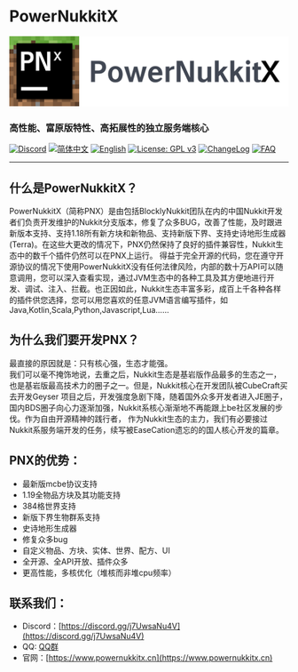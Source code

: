 # PowerNukkitX  

![PNX Banner](../image/PNX_BANNER.png)  

<h3 style="width: fit-content;" class="mdui-center">高性能、富原版特性、高拓展性的独立服务端核心</h2>  

[![Discord](https://img.shields.io/discord/944227466912870410?style=flat-square)](https://discord.gg/j7UwsaNu4V)
[![简体中文](https://img.shields.io/badge/简体中文-100%25-green?style=flat-square)](https://github.com/BlocklyNukkit/PowerNukkitX/blob/master/README.md)
[![English](https://img.shields.io/badge/English-30%25-yellow?style=flat-square)](https://github.com/BlocklyNukkit/PowerNukkitX/blob/master/blob/en-us/README.md)
[![License: GPL v3](https://img.shields.io/badge/License-GPL%20v3-blue.svg?style=flat-square)](https://github.com/BlocklyNukkit/PowerNukkitX/blob/master/LICENSE)
[![ChangeLog](https://img.shields.io/badge/更新日志-blue?style=flat-square)](https://github.com/BlocklyNukkit/PowerNukkitX/blob/master/CHANGELOG.md)
[![FAQ](https://img.shields.io/badge/FAQ-blue?style=flat-square)](https://github.com/BlocklyNukkit/PowerNukkitX/wiki/FAQ)

-----  

## 什么是PowerNukkitX？  

PowerNukkitX（简称PNX）是由包括BlocklyNukkit团队在内的中国Nukkit开发者们负责开发维护的Nukkit分支版本，修复了众多BUG，改善了性能，及时跟进新版本支持、支持1.18所有新方块和新物品、支持新版下界、支持史诗地形生成器(Terra)。在这些大更改的情况下，PNX仍然保持了良好的插件兼容性，Nukkit生态中的数千个插件仍然可以在PNX上运行。
得益于完全开源的代码，您在遵守开源协议的情况下使用PowerNukkitX没有任何法律风险，内部的数十万API可以随意调用，您可以深入查看实现，通过JVM生态中的各种工具及其方便地进行开发、调试、注入、拦截。也正因如此，Nukkit生态丰富多彩，成百上千各种各样的插件供您选择，您可以用您喜欢的任意JVM语言编写插件，如Java,Kotlin,Scala,Python,Javascript,Lua……

## 为什么我们要开发PNX？  

最直接的原因就是：只有核心强，生态才能强。  
我们可以毫不掩饰地说，去重之后，Nukkit生态是基岩版作品最多的生态之一，也是基岩版最高技术力的圈子之一。但是，Nukkit核心在开发团队被CubeCraft买去开发Geyser
项目之后，开发强度急剧下降，随着国外众多开发者进入JE圈子，国内BDS圈子向心力逐渐加强，Nukkit系核心渐渐地不再能跟上be社区发展的步伐。作为自由开源精神的践行者，
作为Nukkit生态的主力，我们有必要接过Nukkit系服务端开发的任务，续写被EaseCation遗忘的的国人核心开发的篇章。

## PNX的优势：  

- 最新版mcbe协议支持
- 1.19全物品方块及其功能支持
- 384格世界支持
- 新版下界生物群系支持
- 史诗地形生成器
- 修复众多bug
- 自定义物品、方块、实体、世界、配方、UI
- 全开源、全API开放、插件众多
- 更高性能，多核优化（堆核而非堆cpu频率）

## 联系我们：  

- Discord：[https://discord.gg/j7UwsaNu4V](https://discord.gg/j7UwsaNu4V)
- QQ: [QQ群](https://jq.qq.com/?_wv=1027&k=6rm3gbUI)
- 官网：[https://www.powernukkitx.cn](https://www.powernukkitx.cn)